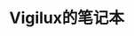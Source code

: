 # Vigilux的笔记本

<script src="https://unpkg.com/typed.js@2.1.0/dist/typed.umd.js"></script>
<span id="typed-des-zh"></span>

<script>
  var typed = new Typed('#typed-des-zh', {
    strings: ['欢迎来到Vigilux的个人笔记本！(｡･∀･)ﾉﾞ'],
    typeSpeed: 50,
    backSpeed: 0,
    // cursorChar: '_',
    smartBackspace: true, // this is a default
    // fadeOut: true,
    // shuffle: true,
    loop: true
  });
</script>

<link rel="stylesheet" href="https://cdn.jsdelivr.net/gh/vigilux418/downloads@main/cards/base.css" />
<link rel="stylesheet" href="https://cdn.jsdelivr.net/gh/vigilux418/downloads@main/cards/cards.css" />
<script type="module" crossorigin src="https://cdn.jsdelivr.net/gh/vigilux418/downloads@main/cards/index.js"></script>
<link rel="stylesheet" href="https://cdn.jsdelivr.net/gh/vigilux418/downloads@main/cards/index.css">

<div id="app" style="margin-left: 0rem; margin-top: 0rem; margin-bottem: 0rem; margin-right: 18.8rem;"></div>

